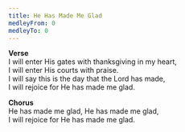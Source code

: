 ```yaml
---
title: He Has Made Me Glad
medleyFrom: 0
medleyTo: 0
---
```


**Verse**  
I will enter His gates with thanksgiving in my heart,  
I will enter His courts with praise.  
I will say this is the day that the Lord has made,  
I will rejoice for He has made me glad.  
  
**Chorus**  
He has made me glad, He has made me glad,  
I will rejoice for He has made me glad.  
